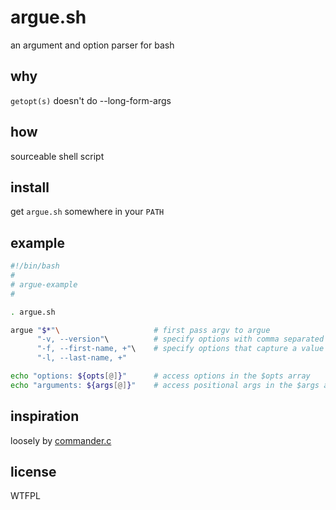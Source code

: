 # argue.sh
an argument and option parser for bash

## why
`getopt(s)` doesn't do --long-form-args

## how
sourceable shell script

## install
get `argue.sh` somewhere in your `PATH`

## example
```bash
#!/bin/bash
#
# argue-example
#

. argue.sh

argue "$*"\                     # first pass argv to argue
      "-v, --version"\          # specify options with comma separated lists of forms
      "-f, --first-name, +"\    # specify options that capture a value by making the last form a "+"
      "-l, --last-name, +"

echo "options: ${opts[@]}"      # access options in the $opts array
echo "arguments: ${args[@]}"    # access positional args in the $args array
```

## inspiration
loosely by [commander.c](https://github.com/visionmedia/commander.c)

## license
WTFPL
